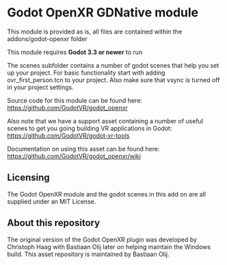 # Godot OpenXR GDNative module
This module is provided as is, all files are contained within the addons/godot-openxr folder

This module requires **Godot 3.3 or newer** to run

The scenes subfolder contains a number of godot scenes that help you set up your project. 
For basic functionality start with adding ovr_first_person.tcn to your project.
Also make sure that vsync is turned off in your project settings.

Source code for this module can be found here:
https://github.com/GodotVR/godot_openxr

Also note that we have a support asset containing a number of useful scenes to get you going building VR applications in Godot:
https://github.com/GodotVR/godot-xr-tools

Documentation on using this asset can be found here:
https://github.com/GodotVR/godot_openxr/wiki

Licensing
---------
The Godot OpenXR module and the godot scenes in this add on are all supplied under an MIT License.

About this repository
---------------------
The original version of the Godot OpenXR plugin was developed by Christoph Haag with Bastiaan Olij later on helping maintain the Windows build.
This asset repository is maintained by Bastiaan Olij. 
